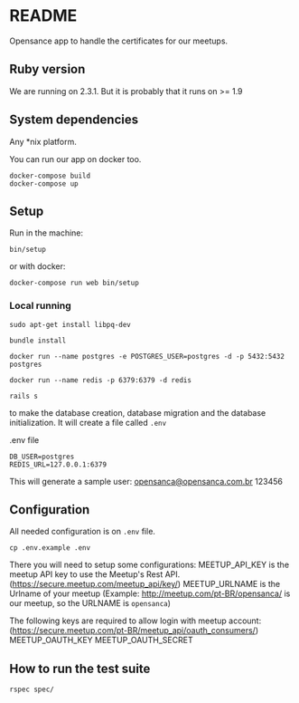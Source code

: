 # README

Opensance app to handle the certificates for our meetups.

## Ruby version

We are running on 2.3.1. But it is probably that it runs on >= 1.9

## System dependencies

Any *nix platform.

You can run our app on docker too.
```
docker-compose build
docker-compose up
```

## Setup

Run in the machine:
```
bin/setup
```
or with docker:
```
docker-compose run web bin/setup
```

### Local running
```
sudo apt-get install libpq-dev

bundle install

docker run --name postgres -e POSTGRES_USER=postgres -d -p 5432:5432 postgres

docker run --name redis -p 6379:6379 -d redis

rails s
```

to make the database creation, database migration and the database initialization. It will create a file called `.env`

.env file
```
DB_USER=postgres
REDIS_URL=127.0.0.1:6379
```


This will generate a sample user:
opensanca@opensanca.com.br
123456

## Configuration
All needed configuration is on `.env` file.


```
cp .env.example .env
```
There you will need to setup some configurations:
MEETUP_API_KEY   is the meetup API key to use the Meetup's Rest API. (https://secure.meetup.com/meetup_api/key/)
MEETUP_URLNAME   is the Urlname of your meetup (Example: http://meetup.com/pt-BR/opensanca/ is our meetup, so the URLNAME is `opensanca`)

The following keys are required to allow login with meetup account: (https://secure.meetup.com/pt-BR/meetup_api/oauth_consumers/)
MEETUP_OAUTH_KEY
MEETUP_OAUTH_SECRET

## How to run the test suite
`rspec spec/`
